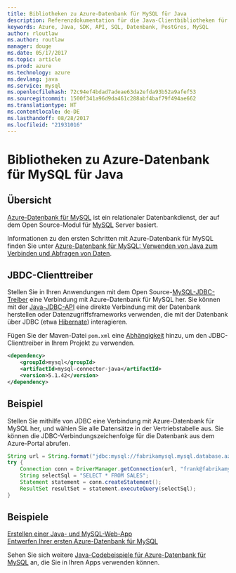```yaml
---
title: Bibliotheken zu Azure-Datenbank für MySQL für Java
description: Referenzdokumentation für die Java-Clientbibliotheken für Azure-Datenbank für MySQL
keywords: Azure, Java, SDK, API, SQL, Datenbank, PostGres, MySQL
author: rloutlaw
ms.author: routlaw
manager: douge
ms.date: 05/17/2017
ms.topic: article
ms.prod: azure
ms.technology: azure
ms.devlang: java
ms.service: mysql
ms.openlocfilehash: 72c94ef4bdad7adeae63da2efda93b52a9afef53
ms.sourcegitcommit: 1500f341a96d9da461c288abf4baf79f494ae662
ms.translationtype: HT
ms.contentlocale: de-DE
ms.lasthandoff: 08/28/2017
ms.locfileid: "21931016"
---
```

# <a name="azure-database-for-mysql-libraries-for-java"></a>Bibliotheken zu Azure-Datenbank für MySQL für Java

## <a name="overview"></a>Übersicht

[Azure-Datenbank für MySQL](/azure/sql-database/sql-database-technical-overview) ist ein relationaler Datenbankdienst, der auf dem Open Source-Modul für [MySQL](https://www.mysql.com/) Server basiert. 

Informationen zu den ersten Schritten mit Azure-Datenbank für MySQL finden Sie unter [Azure-Datenbank für MySQL: Verwenden von Java zum Verbinden und Abfragen von Daten](/azure/mysql/connect-java).

## <a name="client-jbdc-driver"></a>JBDC-Clienttreiber

Stellen Sie in Ihren Anwendungen mit dem Open Source-[MySQL-JDBC-Treiber](https://dev.mysql.com/downloads/connector/j/) eine Verbindung mit Azure-Datenbank für MySQL her. Sie können mit der [Java-JDBC-API](https://docs.oracle.com/javase/8/docs/technotes/guides/jdbc/) eine direkte Verbindung mit der Datenbank herstellen oder Datenzugriffsframeworks verwenden, die mit der Datenbank über JDBC (etwa [Hibernate](http://hibernate.org/)) interagieren.

Fügen Sie der Maven-Datei `pom.xml` eine [Abhängigkeit](https://maven.apache.org/guides/getting-started/index.html#How_do_I_use_external_dependencies) hinzu, um den JDBC-Clienttreiber in Ihrem Projekt zu verwenden.  

```XML
<dependency>
    <groupId>mysql</groupId>
    <artifactId>mysql-connector-java</artifactId>
    <version>5.1.42</version>
</dependency>
```   

## <a name="example"></a>Beispiel

Stellen Sie mithilfe von JDBC eine Verbindung mit Azure-Datenbank für MySQL her, und wählen Sie alle Datensätze in der Vertriebstabelle aus. Sie können die JDBC-Verbindungszeichenfolge für die Datenbank aus dem Azure-Portal abrufen.

```java
String url = String.format("jdbc:mysql://fabrikamysql.mysql.database.azure.com:3306/fabrikamdb?verifyServerCertificate=true&useSSL=true&requireSSL=false");
try {
    Connection conn = DriverManager.getConnection(url, "frank@fabrikamysql", "aBcDeFgHiJkL");
    String selectSql = "SELECT * FROM SALES";
    Statement statement = conn.createStatement();
    ResultSet resultSet = statement.executeQuery(selectSql);
}
```

## <a name="samples"></a>Beispiele

[Erstellen einer Java- und MySQL-Web-App](/azure/app-service-web/app-service-web-tutorial-java-mysql)   
[Entwerfen Ihrer ersten Azure-Datenbank für MySQL](/azure/mysql/tutorial-design-database-using-cli)   

Sehen Sie sich weitere [Java-Codebeispiele für Azure-Datenbank für MySQL](https://azure.microsoft.com/resources/samples/?platform=java&term=mysql) an, die Sie in Ihren Apps verwenden können.
